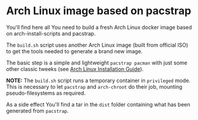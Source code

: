 Arch Linux image based on pacstrap
==================================

You'll find here all You need to build a fresh Arch Linux docker image based
on arch-install-scripts and pacstrap.

The `build.sh` script uses another Arch Linux image (built from official ISO)
to get the tools needed to generate a brand new image.

The basic step is a simple and lightweight `pacstrap pacman` with just some
other classic tweeks (see [Arch Linux Installation Guide](https://wiki.archlinux.org/index.php/installation_guide "Installation guide - ArchWiki")).

**NOTE:** The `build.sh` script runs a temporary container in `privileged` mode.
      This is necessary to let `pacstrap` and `arch-chroot` do their job,
      mounting pseudo-filesystems as required.

As a side effect You'll find a tar in the `dist` folder containing what has
been generated from `pacstrap`.
